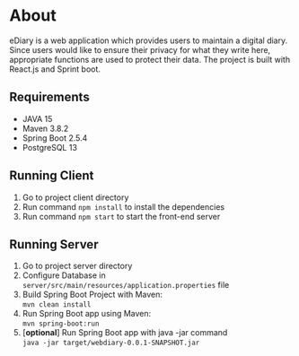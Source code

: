 # About
eDiary is a web application which provides users to maintain a digital diary. Since users would like to ensure their privacy for what they write here, appropriate functions are used to protect their data.
The project is built with React.js and Sprint boot.

## Requirements
- JAVA 15
- Maven 3.8.2
- Spring Boot 2.5.4
- PostgreSQL 13

## Running Client
1. Go to project client directory
2. Run command ``` npm install ``` to install the dependencies
3. Run command ``` npm start ``` to start the front-end server

## Running Server
1. Go to project server directory
2. Configure Database in ```server/src/main/resources/application.properties``` file
3. Build Spring Boot Project with Maven: <br>
```mvn clean install```
4. Run Spring Boot app using Maven: <br>
```mvn spring-boot:run```
5. [**optional**] Run Spring Boot app with java -jar command <br>
```java -jar target/webdiary-0.0.1-SNAPSHOT.jar```
